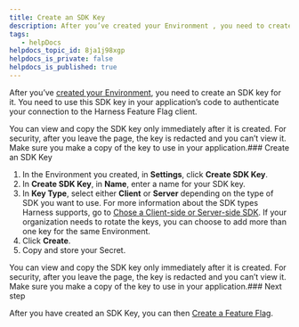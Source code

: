 ```yaml
---
title: Create an SDK Key
description: After you’ve created your Environment , you need to create an SDK key for it. You need to use this SDK key in your application’s code to authenticate your connection to the Harness Feature Flag clien…
tags: 
   - helpDocs
helpdocs_topic_id: 8ja1j98xgp
helpdocs_is_private: false
helpdocs_is_published: true
---
```


After you’ve [created your Environment](create-an-environment.md), you need to create an SDK key for it. You need to use this SDK key in your application’s code to authenticate your connection to the Harness Feature Flag client. 

You can view and copy the SDK key only immediately after it is created. For security, after you leave the page, the key is redacted and you can’t view it. Make sure you make a copy of the key to use in your application.### Create an SDK Key

1. In the Environment you created, in **Settings**, click **Create SDK Key**.
2. In **Create SDK Key**, in **Name**, enter a name for your SDK key.
3. In **Key Type**, select either **Client** or **Server** depending on the type of SDK you want to use. For more information about the SDK types Harness supports, go to [Chose a Client-side or Server-side SDK](../sdk-overview/client-side-and-server-side-sdks.md). If your organization needs to rotate the keys, you can choose to add more than one key for the same Environment.
4. Click **Create**.
5. Copy and store your Secret.

You can view and copy the SDK key only immediately after it is created. For security, after you leave the page, the key is redacted and you can’t view it. Make sure you make a copy of the key to use in your application.### Next step

After you have created an SDK Key, you can then [Create a Feature Flag](create-a-feature-flag.md).

